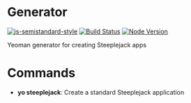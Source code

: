 # Generator

[![js-semistandard-style](https://img.shields.io/badge/code%20style-semistandard-brightgreen.svg?style=flat-square)](https://github.com/Flet/semistandard)
[![Build Status](https://img.shields.io/travis/rust-lang/rust.svg?style=flat-square)](https://travis-ci.org/steeplejack-js/generator)
[![Node Version](https://img.shields.io/badge/node.js-%3E%3D_4.0-brightgreen.svg?style=flat)](http://nodejs.org/download/)

Yeoman generator for creating Steeplejack apps

# Commands

- **yo steeplejack**: Create a standard Steeplejack application
